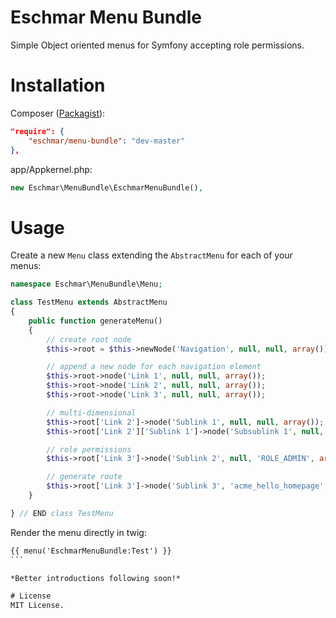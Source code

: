 # Eschmar Menu Bundle
Simple Object oriented menus for Symfony accepting role permissions.

# Installation
Composer (<a href="https://packagist.org/packages/eschmar/menu-bundle" target="_blank">Packagist</a>):
```json
"require": {
    "eschmar/menu-bundle": "dev-master"
},
```

app/Appkernel.php:
```php
new Eschmar\MenuBundle\EschmarMenuBundle(),
```

# Usage
Create a new ``Menu`` class extending the ``AbstractMenu`` for each of your menus:

````php
namespace Eschmar\MenuBundle\Menu;

class TestMenu extends AbstractMenu
{
    public function generateMenu()
    {
        // create root node
        $this->root = $this->newNode('Navigation', null, null, array());

        // append a new node for each navigation element
        $this->root->node('Link 1', null, null, array());
        $this->root->node('Link 2', null, null, array());
        $this->root->node('Link 3', null, null, array());

        // multi-dimensional
        $this->root['Link 2']->node('Sublink 1', null, null, array());
        $this->root['Link 2']['Sublink 1']->node('Subsublink 1', null, null, array());

        // role permissions
        $this->root['Link 3']->node('Sublink 2', null, 'ROLE_ADMIN', array());

        // generate route
        $this->root['Link 3']->node('Sublink 3', 'acme_hello_homepage', null, array());
    }

} // END class TestMenu
````

Render the menu directly in twig:
````html
{{ menu('EschmarMenuBundle:Test') }}
```

*Better introductions following soon!*

# License
MIT License.